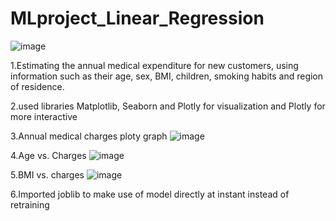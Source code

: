 # MLproject_Linear_Regression

![image](https://user-images.githubusercontent.com/72297106/123540494-e55d6b80-d75c-11eb-8b21-0096f9c189c2.png)

1.Estimating the annual medical expenditure for new customers, using information such as their age, sex, BMI, children, smoking habits and region of residence.

2.used libraries Matplotlib, Seaborn and Plotly for visualization and Plotly for more interactive

3.Annual medical charges ploty graph
![image](https://user-images.githubusercontent.com/72297106/123540576-59980f00-d75d-11eb-8c1e-57f5932b67d8.png)

4.Age vs. Charges
![image](https://user-images.githubusercontent.com/72297106/123540586-6b79b200-d75d-11eb-80d6-1a7ba792ba92.png)

5.BMI vs. charges
![image](https://user-images.githubusercontent.com/72297106/123540606-877d5380-d75d-11eb-8727-a4327288dd53.png)

6.Imported joblib to make use of model directly at instant instead of retraining
